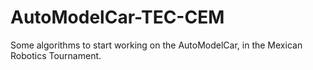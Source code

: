 # AutoModelCar-TEC-CEM
Some algorithms to start working on the AutoModelCar, in the Mexican Robotics Tournament.
